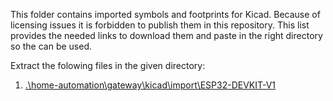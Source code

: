 This folder contains imported symbols and footprints for Kicad.
Because of licensing issues it is forbidden to publish them in this repository.
This list provides the needed links to download them and paste in the right directory so the can be used.

Extract the folowing files in the given directory:

1. [.\home-automation\gateway\kicad\import\ESP32-DEVKIT-V1](https://www.snapeda.com/parts/ESP32-DEVKIT-V1/Do%20it/view-part/)